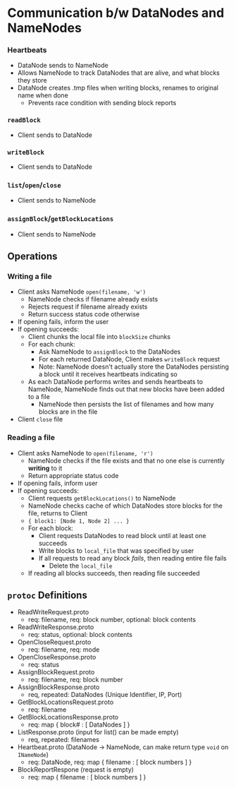 # Communication b/w DataNodes and NameNodes

### Heartbeats
- DataNode sends to NameNode
- Allows NameNode to track DataNodes that are alive, and what blocks they store
- DataNode creates .tmp files when writing blocks, renames to original name when done
  - Prevents race condition with sending block reports

### `readBlock`
- Client sends to DataNode

### `writeBlock`
- Client sends to DataNode

### `list`/`open`/`close`
- Client sends to NameNode

### `assignBlock`/`getBlockLocations`
- Client sends to NameNode


## Operations

### Writing a file
- Client asks NameNode `open(filename, 'w')`
  - NameNode checks if filename already exists
  - Rejects request if filename already exists
  - Return success status code otherwise
- If opening fails, inform the user
- If opening succeeds:
  - Client chunks the local file into `blockSize` chunks
  - For each chunk:
    - Ask NameNode to `assignBlock` to the DataNodes
    - For each returned DataNode, Client makes `writeBlock` request
    - Note: NameNode doesn't actually store the DataNodes persisting a block until it receives heartbeats indicating so
  - As each DataNode performs writes and sends heartbeats to NameNode, NameNode finds out that new blocks have been added to a file
    - NameNode then persists the list of filenames and how many blocks are in the file
- Client `close` file

### Reading a file
- Client asks NameNode to `open(filename, 'r')`
  - NameNode checks if the file exists and that no one else is currently **writing** to it
  - Return appropriate status code
- If opening fails, inform user
- If opening succeeds:
  - Client requests `getBlockLocations()` to NameNode
  - NameNode checks cache of which DataNodes store blocks for the file, returns to Client
  - `{ block1: [Node 1, Node 2] ... }`
  - For each block:
    - Client requests DataNodes to read block until at least one succeeds
    - Write blocks to `local_file` that was specified by user
    - If all requests to read any block *fails*, then reading entire file fails
      - Delete the `local_file`
  - If reading all blocks succeeds, then reading file succeeded

## `protoc` Definitions
- ReadWriteRequest.proto
  - req: filename, req: block number, optional: block contents
- ReadWriteResponse.proto
  - req: status, optional: block contents
- OpenCloseRequest.proto
  - req: filename, req: mode
- OpenCloseResponse.proto
  - req: status
- AssignBlockRequest.proto
  - req: filename, req: block number
- AssignBlockResponse.proto
  - req, repeated: DataNodes (Unique Identifier, IP, Port)
- GetBlockLocationsRequest.proto
  - req: filename
- GetBlockLocationsResponse.proto
  - req: map { block# : [ DataNodes ] }
- ListResponse.proto (input for list() can be made empty)
  - req, repeated: filenames
- Heartbeat.proto (DataNode -> NameNode, can make return type `void` on `INameNode`)
  - req: DataNode, req: map { filename : [ block numbers ] }
- BlockReportRespone (request is empty)
  - req: map { filename : [ block numbers ] }